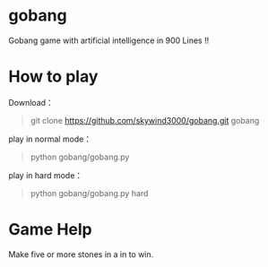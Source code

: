 # gobang

Gobang game with artificial intelligence in 900 Lines !!

How to play
===========

Download：
> git clone https://github.com/skywind3000/gobang.git gobang

play in normal mode：
> python gobang/gobang.py 

play in hard mode：
> python gobang/gobang.py hard 


Game Help
=========

Make five or more stones in a in to win.




